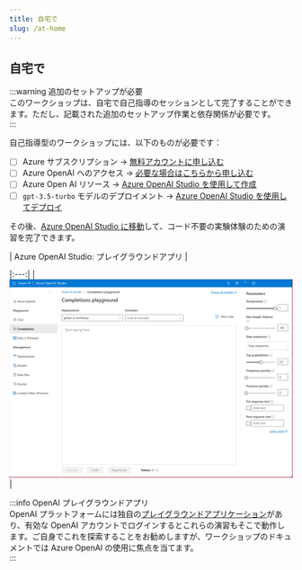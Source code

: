 ```yaml
---
title: 自宅で
slug: /at-home
---  
```

## 自宅で  
   
:::warning 追加のセットアップが必要  
このワークショップは、自宅で自己指導のセッションとして完了することができます。ただし、記載された追加のセットアップ作業と依存関係が必要です。  
:::  
   
自己指導型のワークショップには、以下のものが必要です：  
   
- [ ] Azure サブスクリプション → [無料アカウントに申し込む](https://aka.ms/azure/free)  
- [ ] Azure OpenAI へのアクセス → [必要な場合はこちらから申し込む](https://learn.microsoft.com/azure/ai-services/openai/overview#how-do-i-get-access-to-azure-openai)  
- [ ] Azure Open AI リソース → [Azure OpenAI Studio を使用して作成](https://learn.microsoft.com/azure/ai-services/openai/how-to/create-resource?pivots=web-portal)  
- [ ] `gpt-3.5-turbo` モデルのデプロイメント → [Azure OpenAI Studio を使用してデプロイ](https://learn.microsoft.com/azure/ai-services/openai/how-to/create-resource?pivots=web-portal#deploy-a-model)  
   
その後、[Azure OpenAI Studio に移動](https://oai.azure.com/)して、コード不要の実験体験のための演習を完了できます。  
   
| Azure OpenAI Studio: プレイグラウンドアプリ |  

|:---:|
| ![](./../images/aoai-studio-playground-chat.png) |

:::info OpenAI プレイグラウンドアプリ  
OpenAI プラットフォームには独自の[プレイグラウンドアプリケーション](https://platform.openai.com/playground)があり、有効な OpenAI アカウントでログインするとこれらの演習もそこで動作します。ご自身でこれを探索することをお勧めしますが、ワークショップのドキュメントでは Azure OpenAI の使用に焦点を当てます。  
:::  
